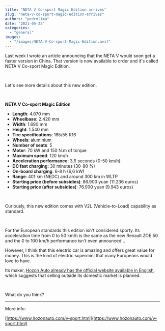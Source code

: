 ```yaml
---
title: "NETA V Co-sport Magic Edition arrives"
slug: "neta-v-co-sport-magic-edition-arrives"
authors: "pedrolima"
date: "2021-06-23"
categories: 
  - "general"
images: 
  - "/images/NETA-V-Co-sport-Magic-Edition.avif"
---
```


Last week I wrote an article announcing that the NETA V would soon get a faster version in China. That version is now available to order and it's called NETA V Co-sport Magic Edition.

 

Let's see more details about this new edition.

 

**NETA V Co-sport Magic Edition**

- **Length**: 4.070 mm
- **Wheelbase**: 2.420 mm
- **Width**: 1.690 mm
- **Height**: 1.540 mm
- **Tire specifications**: 185/55 R16
- **Wheels**: aluminium
- **Number of seats**: 5
- **Motor**: 70 kW and 150 N.m of torque
- **Maximum speed**: 120 km/h
- **Acceleration performance**: 3,9 seconds (0-50 km/h)
- **DC fast charging**: 30 minutes (30-80 %)
- **On-board charging**: 6-8 h (6,6 kW)
- **Range**: 401 km (NEDC) and around 300 km in WLTP
- **Starting price (before subsidies)**: 86.900 yuan (11.236 euros)
- **Starting price (after subsidies)**: 76.900 yuan (9.943 euros)

 

Curiously, this new edition comes with V2L (Vehicle-to-Load) capability as standard.

 

For the European standards this edition isn't considered sporty. Its acceleration time from 0 to 50 km/h is the same as the new Renault ZOE 50 and the 0 to 100 km/h performance isn't even announced...

However, I think that this electric car is amazing and offers great value for money. This is the kind of electric supermini that many Europeans would love to have.

Its maker, [Hozon Auto already has the official website available in English](https://www.hozonauto.com/en/en-index.html), which suggests that selling outside its domestic market is planned.

 

What do you think?

---

More info:

[https://www.hozonauto.com/v-sport.html](https://www.hozonauto.com/v-sport.html)
